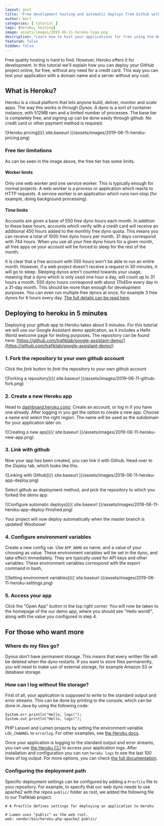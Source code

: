 ```yaml
---
layout: post
title: "Free development hosting and automatic deploys from Github with Heroku"
author: bert
categories: [ tutorial ]
tags: [Heroku, hosting]
image: assets/images/2019-06-11-heroku-logo.png
description: "Learn how to host your applications for free using the Heroku free tier. Deploy automaticly when you push to github."
featured: false
hidden: false
---
```

Free quality hosting is hard to find. However, Heroku offers it for development. In this tutorial we'll explain
 how you can deploy your GitHub project online, for free, without any need for a credit card. This way you can test your application with
 a domain name and a server without any cost.
 
## What is Heroku?
Heroku is a cloud platform that lets anyone build, deliver, monitor and scale apps. The way this works is through _Dynos_. 
A dyno is a sort of container instance, with 512MB ram and a limited number of processes. The base tier is completely free,
and signing up can be done easily through github. No credit card or other payment method is required.  

![Heroku pricing]({{ site.baseurl }}/assets/images/2019-06-11-heroku-pricing.png)

### Free tier limitations
As can be seen in the image above, the free tier has some limits.

#### Worker limits
Only one web worker and one service worker. This is typically enough for normal projects. A web worker is a process or application which
reacts to HTTP requests. A service worker is an application which runs non-stop (for example, doing background processing).

#### Time limits
Accounts are given a base of 550 free dyno hours each month. In addition to these base hours, 
accounts which verify with a credit card will receive an additional 450 hours added to the monthly free dyno quota. 
This means you can receive a total of 1000 free dyno hours per month. 31 days correspond with 744 hours.
When you use all your free dyno hours for a given month, all free apps on your account will be forced to sleep for the 
rest of the month.
 
It is clear that a free account with 550 hours won't be able to run an entire month. However, if a web project doesn't
receive a request in 30 minutes, it will go to sleep. Sleeping dynos aren't counted towards your usage, meaning that a 
dyno which is only used one hour a day, will count up to 31 hours a month. 550 dyno hours correspond with about 
17h45m every day in a 31-day month. This should be more than enough for development purposes. You can even run multiple free dynos at once,
for example 3 free dynos for 6 hours every day. [The full details can be read here](https://devcenter.heroku.com/articles/free-dyno-hours).

## Deploying to heroku in 5 minutes
Deploying your github app to Heroku takes about 5 minutes. For this tutorial we will use our Google Assistant demo application, as it includes 
a Hello World welcome page for testing purposes. The repository can be found here: 
[https://github.com/trafiklab/google-assistant-demo/](https://github.com/trafiklab/google-assistant-demo/) 

### 1. Fork the repository to your own github account
Click the _fork_ button to _fork_ the repository to your own github account

![Forking a repository]({{ site.baseurl }}/assets/images/2019-06-11-github-fork.png)

### 2. Create a new Heroku app
Head to [dashboard.heroku.com/](https://dashboard.heroku.com/). Create an account, or log in if you have one already.
After logging in you get the option to create a new app. Choose a name and select the right region. 
The name will be used as the subdomain for your application later on.

![Creating a new app]({{ site.baseurl }}/assets/images/2019-06-11-heroku-new-app.png)

### 3. Link with github

Now your app has been created, you can link it with Github. Head over to the _Deploy_ tab, which looks like this.

![Linking with Github]({{ site.baseurl }}/assets/images/2019-06-11-heroku-app-deploy.png)

Select github as deployment method, and pick the repository to which you forked the demo app

![Configure automatic deploys]({{ site.baseurl }}/assets/images/2019-06-11-heroku-app-deploy-finished.png)

Your project will now deploy automatically when the master branch is updated! Woohoow!

### 4. Configure environment variables

Create a new config var. Use `APP_NAME` as name, and a value of your choosing as value. These environment variables will be set in the dyno,
and take effect immediately. They are typically used for API keys and other variables. These environment variables correspond with the export command in bash,

![Setting environment variables]({{ site.baseurl }}/assets/images/2019-06-11-heroku-settings.png)

### 5. Access your app

Click the "Open App" button in the top right corner. You will now be taken to the homepage of the our demo app, where you should see
"Hello world!", along with the value you configured in step 4. 

## For those who want more

### Where do my files go?
Dynos don't have permanent storage. This means that every written file will be deleted when the dyno restarts. If you want to store
files permanently, you will need to make use of external storage, for example Amazon S3 or database storage.

### How can I log without file storage?
First of all, your application is supposed to write to the standard output and error streams. This can be done by printing 
to the console, which can be done in Java by using the following code: 
```
System.err.println("Hello, logs!");
System.out.println("Hello, logs!");
```
PHP Laravel and Lumen projects by setting the environment variable `LOG_CHANNEL` to `errorlog`. 
For other examples, see [the Heroku docs](https://devcenter.heroku.com/articles/logging#writing-to-your-log).

Once your application is logging to the standard output and error streams, you can use [the Heroku CLI](https://devcenter.heroku.com/articles/heroku-cli)
 to access your application logs. After installation and configuration you can run `heroku logs` to see the last 100 lines of log output.
For more options, you can check [the full documentation](https://devcenter.heroku.com/articles/logging#log-retrieval).
 
### Configuring the deployment path

Specific deployment settings can be configured by adding a `Procfile` file to your repository. For example, to specify that our web dyno 
needs to use apache2 with the repos `public/` folder as root, we added the following file to our Trafiklab project.

```
# A Procfile defines settings for deploying an application to Heroku

# Lumen uses "public" as the web root.
web: vendor/bin/heroku-php-apache2 public/
```